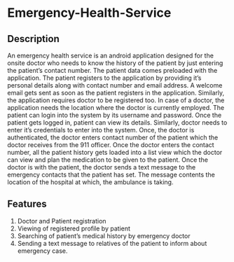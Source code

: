 # Emergency-Health-Service
## Description
An emergency health service is  an android application designed for the onsite doctor who 
needs  to  know  the  history  of  the  patient  by  just  entering  the  patient’s  contact  number.  The 
patient data comes preloaded with the application. The patient registers to the application by 
providing  it’s personal details along with contact number and email address. A welcome email 
gets sent as soon as the patient registers in the application.  Similarly, the application requires 
doctor to be registered too. In case of a  doctor, the application needs the location where the 
doctor  is  currently  employed.  The  patient  can  login  into  the  system  by  its  username  and 
password. Once the patient gets logged in, patient can view  its  details. Similarly, doctor needs 
to enter it’s credentials to enter into the system. Once, the doctor is authenticated, the doctor 
enters contact number of the patient which the doctor receives from the 911 officer. Once the 
doctor enters the  contact number, all the patient history gets loaded into a  list view which the 
doctor can view and plan the medication to be given to the patient. Once the doctor is with the 
patient, the doctor sends a text message to the emergency contacts that the patient has set. 
The message contents the location of the hospital at which, the ambulance is taking.

## Features
1. Doctor and Patient registration
2. Viewing of registered profile by patient
3. Searching of patient’s medical history by emergency doctor
4. Sending a text message to relatives of the patient to inform  about emergency case.
